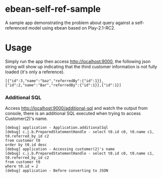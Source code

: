 ebean-self-ref-sample
=====================

A sample app demonstrating the problem about query against a self-referenced model using ebean based on Play-2.1-RC2.

Usage
=====================

Simply run the app then access [http://localhost:9000](http://localhost:9000), the following json string will show up indicating that the third customer information is not fully loaded (it's only a reference).

```
[{"id":3,"name":"baz","referredBy":{"id":1}},{"id":2,"name":"Bar","referredBy":{"id":1}},{"id":1}]
```

### Additional SQL ###

Access [http://localhost:9000/additional-sql](http://localhost:9000/additional-sql) and watch the output from console, there is an additional SQL executed when trying to access Customer(2)'s name.

```
[debug] application - Application.additionalSql
[debug] c.j.b.PreparedStatementHandle - select t0.id c0, t0.name c1, t0.referred_by_id c2 
from customer t0 
order by t0.id desc
[debug] application - Accessing customer(2)'s name
[debug] c.j.b.PreparedStatementHandle - select t0.id c0, t0.name c1, t0.referred_by_id c2 
from customer t0
where t0.id = 2  
[debug] application - Before converting to JSON
```
